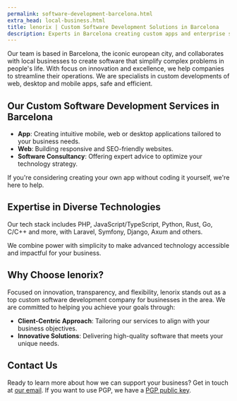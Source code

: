 ```yaml
---
permalink: software-development-barcelona.html
extra_head: local-business.html
title: lenorix | Custom Software Development Solutions in Barcelona
description: Experts in Barcelona creating custom apps and enterprise solutions. Local presence, global standards and modern technology to transform your business.
---
```


Our team is based in Barcelona, the iconic european city, and collaborates with local businesses to create software that simplify complex problems in people's life. With focus on innovation and excellence, we help companies to streamline their operations. We are specialists in custom developments of web, desktop and mobile apps, safe and efficient.

## Our Custom Software Development Services in Barcelona

- **App**: Creating intuitive mobile, web or desktop applications tailored to your business needs.
- **Web**: Building responsive and SEO-friendly websites.
- **Software Consultancy**: Offering expert advice to optimize your technology strategy.

If you're considering creating your own app without coding it yourself, we're here to help.

## Expertise in Diverse Technologies

Our tech stack includes PHP, JavaScript/TypeScript, Python, Rust, Go, C/C++ and more, with Laravel, Symfony, Django, Axum and others.

We combine power with simplicity to make advanced technology accessible and impactful for your business.

## Why Choose lenorix?

Focused on innovation, transparency, and flexibility, lenorix stands out as a top custom software development company for businesses in the area. We are committed to helping you achieve your goals through:

- **Client-Centric Approach**: Tailoring our services to align with your business objectives.
- **Innovative Solutions**: Delivering high-quality software that meets your unique needs.

## Contact Us

Ready to learn more about how we can support your business? Get in touch at [our email](mailto:contact@lenorix.com). If you want to use PGP, we have a [PGP public key](./public-key).
